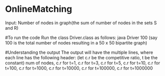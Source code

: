 # OnlineMatching
Input: Number of nodes in graph(the sum of number of nodes in the sets S and R)

#To run the code
Run the class Driver.class as follows:
java Driver 100 (say 100 is the total number of nodes resulting in a 50 x 50 bipartite graph)

#Understanding the output
The output will have the multiple lines, where each line has the following header:
(let c.r be the competitive ratio, t be the constant)
num of nodes, c.r for t=1, c.r for t=3, c.r for t=5, c.r for t=10, c.r for t=100, c.r for t=1000, 
c.r for t=10000, c.r for t=100000, c.r for t=1000000
